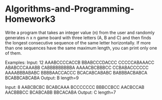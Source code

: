 # Algorithms-and-Programming-Homework3

Write a program that takes an integer value (n) from the user and randomly generates n x n game board with three letters
(A, B and C) and then finds the longest consecutive sequence of the same letter horizontally.
If more than one sequences have the same maximum length, you can print only one of them.

Examples:
Input: 12
AAABCCCCACCB
BBABCCCDACCC
CCCCCABAAACC
ABABCCCAAABB
CABBBBBBBBBA
AAAACBCBBBCC
CCBABACCCCCC
AAAABBBABABC
BBBBAACCACCC
BCACABCABABC
BABBBACBABCA
BCABBCABCABA
Output: B length=9

Input: 8
AABCBCBC
BCABCAAA
BCCCCCCC
BBBCCBCC
AACBCCAB
AACBBBCC
BCABCABB
BBCACABA
Output: C length=7
